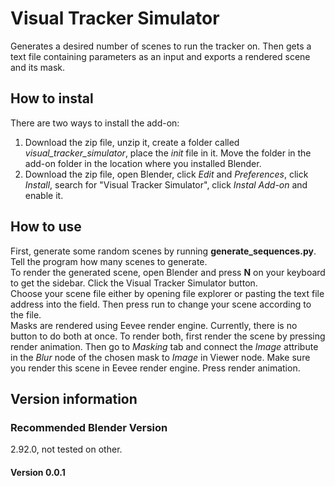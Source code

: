 # Visual Tracker Simulator
Generates a desired number of scenes to run the tracker on. Then gets a text file containing parameters as an input and exports a rendered scene and its mask.

## How to instal
There are two ways to install the add-on:
1. Download the zip file, unzip it, create a folder called *visual_tracker_simulator*, place the _init_ file in it. Move the folder in the add-on folder in the location where you installed Blender.
2. Download the zip file, open Blender, click _Edit_ and _Preferences_, click _Install_, search for "Visual Tracker Simulator", click _Instal Add-on_ and enable it.

## How to use
First, generate some random scenes by running **generate_sequences.py**. Tell the program how many scenes to generate.\
To render the generated scene, open Blender and press **N** on your keyboard to get the sidebar. Click the Visual Tracker Simulator button.\
Choose your scene file either by opening file explorer or pasting the text file address into the field. Then press run to change your scene according to the file.\
Masks are rendered using Eevee render engine. Currently, there is no button to do both at once. To render both, first render the scene by pressing render animation. Then go to *Masking* tab and connect the *Image* attribute in the *Blur* node of the chosen mask to *Image* in Viewer node. Make sure you render this scene in Eevee render engine. Press render animation.

## Version information

### Recommended Blender Version
2.92.0, not tested on other.

#### Version 0.0.1